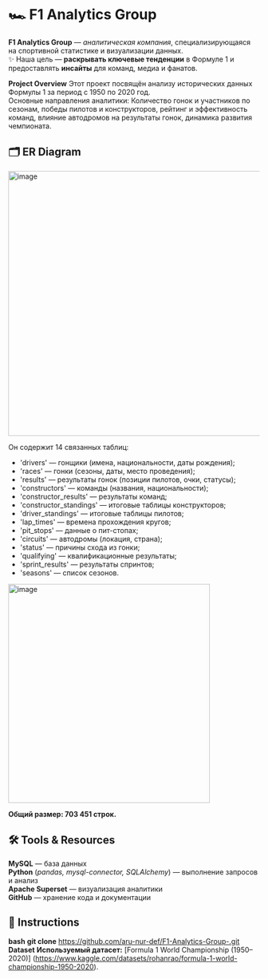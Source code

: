 # 🏎️ **F1 Analytics Group**

**F1 Analytics Group** — *аналитическая компания*, специализирующаяся на спортивной статистике и визуализации данных.  
✨ Наша цель — **раскрывать ключевые тенденции** в Формуле 1 и предоставлять **инсайты** для команд, медиа и фанатов.

**Project Overview**
Этот проект посвящён анализу исторических данных Формулы 1 за период с 1950 по 2020 год.  
Основные направления аналитики: Количество гонок и участников по сезонам, победы пилотов и конструкторов, рейтинг и эффективность команд, влияние автодромов на результаты гонок, динамика развития чемпионата.

## 🗂️ **ER Diagram**
<img width="910" height="531" alt="image" src="https://github.com/user-attachments/assets/ad046852-1d8c-4f33-a0d8-6f18f5321f6f" />

Он содержит 14 связанных таблиц:
- 'drivers' — гонщики (имена, национальности, даты рождения);
- 'races' — гонки (сезоны, даты, место проведения);
- 'results' — результаты гонок (позиции пилотов, очки, статусы);
- 'constructors' — команды (названия, национальности);
- 'constructor_results' — результаты команд;
- 'constructor_standings' — итоговые таблицы конструкторов;
- 'driver_standings' — итоговые таблицы пилотов;
- 'lap_times' — времена прохождения кругов;
- 'pit_stops' — данные о пит-стопах;
- 'circuits' — автодромы (локация, страна);
- 'status' — причины схода из гонки;
- 'qualifying' — квалификационные результаты;
- 'sprint_results' — результаты спринтов;
- 'seasons' — список сезонов.
<img width="404" height="439" alt="image" src="https://github.com/user-attachments/assets/43049de6-36c4-4d7e-86f3-c903e58d8ef8" />

**Общий размер: 703 451 строк.**

## 🛠️ **Tools & Resources**

 **MySQL** — база данных  
 **Python** (*pandas, mysql-connector, SQLAlchemy*) — выполнение запросов и анализ  
 **Apache Superset** — визуализация аналитики  
 **GitHub** — хранение кода и документации  

## 🚀 **Instructions**
   **bash**
   **git clone** https://github.com/aru-nur-def/F1-Analytics-Group-.git
   **Dataset**
   **Используемый датасет:** [Formula 1 World Championship (1950–2020)] (https://www.kaggle.com/datasets/rohanrao/formula-1-world-championship-1950-2020).










